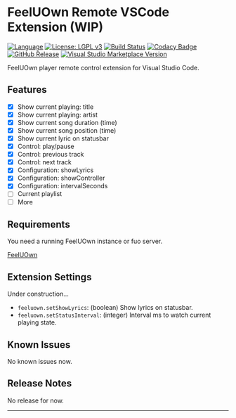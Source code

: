# FeelUOwn Remote VSCode Extension (WIP)

[![Language](https://img.shields.io/badge/Language-TypeScript-blue.svg)](https://www.typescriptlang.org/)
[![License: LGPL v3](https://img.shields.io/badge/License-LGPL%20v3-blue.svg)](http://www.gnu.org/licenses/lgpl-3.0)
[![Build Status](https://travis-ci.org/BruceZhang1993/vscode-extension-feeluown-remote.svg?branch=master)](https://travis-ci.org/BruceZhang1993/vscode-extension-feeluown-remote)
[![Codacy Badge](https://api.codacy.com/project/badge/Grade/3f9afb0ef47b4349a778f01a51eb8ec2)](https://www.codacy.com/app/BruceZhang1993/vscode-extension-feeluown-remote?utm_source=github.com&amp;utm_medium=referral&amp;utm_content=BruceZhang1993/vscode-extension-feeluown-remote&amp;utm_campaign=Badge_Grade)
[![GitHub Release](https://img.shields.io/github/release/BruceZhang1993/vscode-extension-feeluown-remote.svg?label=Release)](https://github.com/BruceZhang1993/vscode-extension-feeluown-remote/releases)
[![Visual Studio Marketplace Version](https://img.shields.io/visual-studio-marketplace/v/brucezhang1993.feeluown-remote.svg?label=Marketplace)](https://marketplace.visualstudio.com/items?itemName=brucezhang1993.feeluown-remote)

FeelUOwn player remote control extension for Visual Studio Code.

## Features

- [x]  Show current playing: title  
- [x]  Show current playing: artist  
- [x]  Show current song duration (time)  
- [x]  Show current song position (time)  
- [x]  Show current lyric on statusbar  
- [x]  Control: play/pause  
- [x]  Control: previous track  
- [x]  Control: next track  
- [x]  Configuration: showLyrics  
- [x]  Configuration: showController  
- [x]  Configuration: intervalSeconds
- [ ]  Current playlist  
- [ ]  More  

## Requirements

You need a running FeelUOwn instance or fuo server.

[FeelUOwn](https://github.com/cosven/FeelUOwn)

## Extension Settings

Under construction...

- `feeluown.setShowLyrics`: (boolean) Show lyrics on statusbar.
- `feeluown.setStatusInterval`: (integer) Interval ms to watch current playing state.

## Known Issues

No known issues now.

## Release Notes

No release for now.

----------------------------------------------------------------------------------------------
